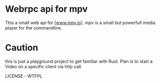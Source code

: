 # Webrpc api for mpv 

This a small web api for [www.mpv.io]. mpv is a small but powerfull media player for the commandline.

# Caution 
this is just a playground project to get familiar with Rust.
Plan is to start a Video on a specific client via http call. 

LICENSE - WTFPL
